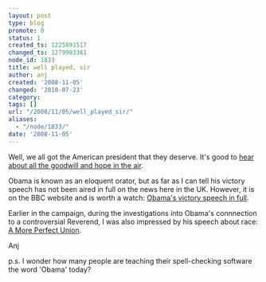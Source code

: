 ```yaml
---
layout: post
type: blog
promote: 0
status: 1
created_ts: 1225891517
changed_ts: 1279903361
node_id: 1833
title: well played, sir
author: anj
created: '2008-11-05'
changed: '2010-07-23'
category:
tags: []
url: "/2008/11/05/well_played_sir/"
aliases:
  - "/node/1833/"
date: '2008-11-05'
---
```

Well, we all got the American president that they deserve.  It's good to [hear about all the goodwill and hope in the air](http://www.boingboing.net/2008/11/05/the-us-presidential.html).  

Obama is known as an eloquent orator, but as far as I can tell his victory speech has not been aired in full on the news here in the UK.  However, it is on the  BBC website and is worth a watch: 
[Obama's victory speech in full](http://news.bbc.co.uk/1/hi/world/americas/us_elections_2008/7710079.stm).
<!--break-->
Earlier in the campaign, during the investigations into Obama's connnection to a controversial Reverend, I was also impressed by his speech about race: [A More Perfect Union](http://uk.youtube.com/watch?v=zrp-v2tHaDo).

Anj

p.s. I wonder how many people are teaching their spell-checking software the word 'Obama' today?

